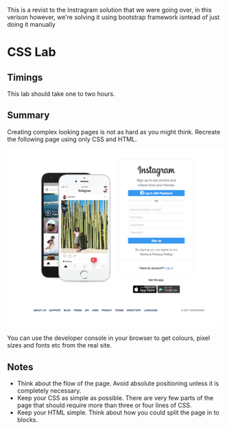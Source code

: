 This is a revist to the Instragram solution that we were going over,
in this verison however, we're solving it using bootstrap framework isntead of just doing it manually


# CSS Lab

## Timings

This lab should take one to two hours.

## Summary

Creating complex looking pages is not as hard as you might think. Recreate the following page using only CSS and HTML.

![Image of instagram login page](instagram.png)

You can use the developer console in your browser to get colours, pixel sizes and fonts etc from the real site.


## Notes

* Think about the flow of the page. Avoid absolute positioning unless it is completely necessary.
* Keep your CSS as simple as possible. There are very few parts of the page that should require more than three or four lines of CSS.
* Keep your HTML simple. Think about how you could split the page in to blocks.
